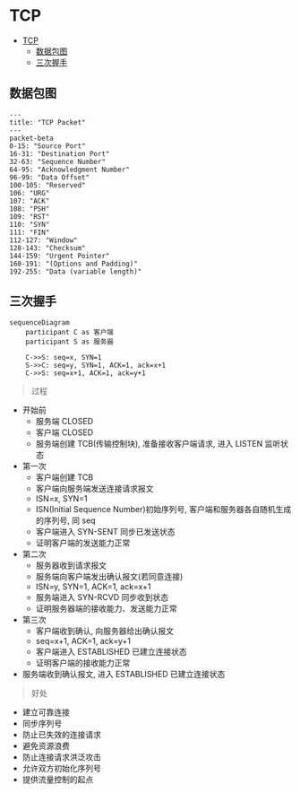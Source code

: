 # TCP

- [TCP](#tcp)
  - [数据包图](#数据包图)
  - [三次握手](#三次握手)

## 数据包图

```mermaid
---
title: "TCP Packet"
---
packet-beta
0-15: "Source Port"
16-31: "Destination Port"
32-63: "Sequence Number"
64-95: "Acknowledgment Number"
96-99: "Data Offset"
100-105: "Reserved"
106: "URG"
107: "ACK"
108: "PSH"
109: "RST"
110: "SYN"
111: "FIN"
112-127: "Window"
128-143: "Checksum"
144-159: "Urgent Pointer"
160-191: "(Options and Padding)"
192-255: "Data (variable length)"
```

## 三次握手

```mermaid
sequenceDiagram
    participant C as 客户端
    participant S as 服务器

    C->>S: seq=x, SYN=1
    S->>C: seq=y, SYN=1, ACK=1, ack=x+1
    C->>S: seq=x+1, ACK=1, ack=y+1
```

> 过程

- 开始前
  - 服务端 CLOSED
  - 客户端 CLOSED
  - 服务端创建 TCB(传输控制块), 准备接收客户端请求, 进入 LISTEN 监听状态
- 第一次
  - 客户端创建 TCB
  - 客户端向服务端发送连接请求报文
  - ISN=x, SYN=1
  - ISN(Initial Sequence Number)初始序列号, 客户端和服务器各自随机生成的序列号, 同 seq
  - 客户端进入 SYN-SENT 同步已发送状态
  - 证明客户端的发送能力正常
- 第二次
  - 服务器收到请求报文
  - 服务端向客户端发出确认报文(若同意连接)
  - ISN=y, SYN=1, ACK=1, ack=x+1
  - 服务端进入 SYN-RCVD 同步收到状态
  - 证明服务器端的接收能力、发送能力正常
- 第三次
  - 客户端收到确认, 向服务器给出确认报文
  - seq=x+1, ACK=1, ack=y+1
  - 客户端进入 ESTABLISHED 已建立连接状态
  - 证明客户端的接收能力正常
- 服务端收到确认报文, 进入 ESTABLISHED 已建立连接状态

> 好处

- 建立可靠连接
- 同步序列号
- 防止已失效的连接请求
- 避免资源浪费
- 防止连接请求洪泛攻击
- 允许双方初始化序列号
- 提供流量控制的起点

